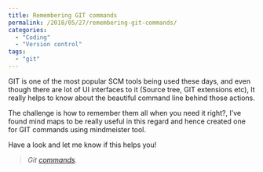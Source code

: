 ```yaml
---
title: Remembering GIT commands
permalink: /2018/05/27/remembering-git-commands/
categories:
  - "Coding"
  - "Version control"
tags:
  - "git"
---
```


GIT is one of the most popular SCM tools being used these days, and even though there are lot of UI
interfaces to it (Source tree, GIT extensions etc), It really helps to know about the beautiful
command line behind those actions.

The challenge is how to remember them all when you need it right?, I’ve found mind maps to be really
useful in this regard and hence created one for GIT commands using mindmeister tool.

Have a look and let me know if this helps you!

> _Git_ <a href="https://mm.tt/938289729?t=72tpR1wN6W" target="_blank"><em>commands</em></a>_._
